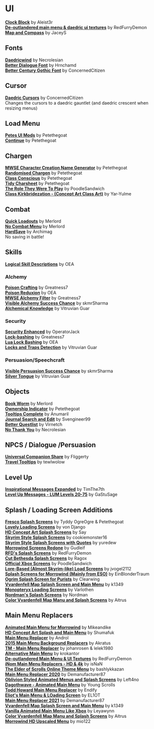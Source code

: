 # UI
[**Clock Block**](https://www.nexusmods.com/morrowind/mods/46292) by Aleist3r  
[**De-outlandered main menu & daedric ui textures**](https://www.nexusmods.com/morrowind/mods/46805) by RedFurryDemon  
[**Map and Compass**](https://www.nexusmods.com/morrowind/mods/48455) by JaceyS  

## Fonts
[**Daedricwind**](https://www.nexusmods.com/morrowind/mods/49655) by Necrolesian  
[**Better Dialogue Font**](https://www.nexusmods.com/morrowind/mods/36873) by Hrnchamd  
[**Better Century Gothic Font**](https://www.nexusmods.com/morrowind/mods/49844) by ConcernedCitizen  

## Cursor
[**Daedric Cursors**](https://www.nexusmods.com/morrowind/mods/49806) by ConcernedCitizen  
Changes the cursors to a daedric gauntlet (and daedric crescent when resizing menus)

## Load Menu
[**Petes UI Mods**](https://www.nexusmods.com/morrowind/mods/45859) by Petethegoat  
[**Continue**](https://www.nexusmods.com/morrowind/mods/45952) by Petethegoat  

## Chargen
[**MWSE Character Creation Name Generator**](https://www.nexusmods.com/morrowind/mods/46189) by Petethegoat  
[**Randomised Chargen**](https://www.nexusmods.com/morrowind/mods/46915) by Petethegoat  
[**Class Conscious**](https://www.nexusmods.com/morrowind/mods/46902) by Petethegoat  
[**Tidy Charsheet**](https://www.nexusmods.com/morrowind/mods/45939) by Petethegoat  
[**The Role They Were To Play**](https://www.nexusmods.com/morrowind/mods/46411) by PoodleSandwich  
[**Class Kirkbridezation - (Concept Art Class Art)**](https://www.nexusmods.com/morrowind/mods/48758) by Yar-Yulme  

## Combat
[**Quick Loadouts**](https://www.nexusmods.com/morrowind/mods/46708) by Merlord  
[**No Combat Menu**](https://www.nexusmods.com/morrowind/mods/46732) by Merlord  
[**HardSave**](https://www.nexusmods.com/morrowind/mods/47170) by Archimag  
No saving in battle!  

## Skills
[**Logical Skill Descriptions**](https://www.nexusmods.com/morrowind/mods/48991) by OEA  

### Alchemy
[**Poison Crafting**](https://www.nexusmods.com/morrowind/mods/45729) by Greatness7  
[**Poison Reduxion**](https://www.nexusmods.com/morrowind/mods/48948) by OEA  
[**MWSE Alchemy Filter**](https://www.nexusmods.com/morrowind/mods/44808) by Greatness7  
[**Visible Alchemy Success Chance**](https://www.nexusmods.com/morrowind/mods/48608) by skmrSharma  
[**Alchemical Knowledge**](https://www.nexusmods.com/morrowind/mods/49036) by Vitruvian Guar  

### Security
[**Security Enhanced**](https://www.nexusmods.com/morrowind/mods/47038) by OperatorJack  
[**Lock-bashing**](https://www.nexusmods.com/morrowind/mods/44857) by Greatness7  
[**Lua Lock Bashing**](https://www.nexusmods.com/morrowind/mods/48544) by OEA  
[**Locks and Traps Detection**](https://www.nexusmods.com/morrowind/mods/48528) by Vitruvian Guar  

### Persuasion/Speechcraft 
[**Visible Persuasion Success Chance**](https://www.nexusmods.com/morrowind/mods/48634) by skmrSharma  
[**Silver Tongue**](https://www.nexusmods.com/morrowind/mods/49086) by Vitruvian Guar  

## Objects
[**Book Worm**](https://www.nexusmods.com/morrowind/mods/46851) by Merlord  
[**Ownership Indicator**](https://www.nexusmods.com/morrowind/mods/45940) by Petethegoat  
[**Tooltips Complete**](https://www.nexusmods.com/morrowind/mods/46842) by Anumaril  
[**Journal Search and Edit**](https://www.nexusmods.com/morrowind/mods/46756) by Svengineer99  
[**Better Questlist**](https://www.nexusmods.com/morrowind/mods/48272) by Virnetch  
[**No Thank You**](https://www.nexusmods.com/morrowind/mods/49681) by Necrolesian  

## NPCS / Dialogue /Persuasion
[**Universal Companion Share**](http://download.fliggerty.com/download--14) by Fliggerty  
[**Travel Tooltips**](https://www.nexusmods.com/morrowind/mods/48306) by tewlwolow  

## Level Up
[**Inspirational Messages Expanded**](https://www.nexusmods.com/morrowind/mods/49851) by TimThe7th  
[**Level Up Messages - LUM Levels 20-75**](https://www.nexusmods.com/morrowind/mods/43431) by GaStuSage  

## Splash / Loading Screen Additions

[**Fresco Splash Screens**](https://www.nexusmods.com/morrowind/mods/45680) by Tyddy OgreOgre & Petethegoat  
[**Lovely Loading Screens**](https://www.nexusmods.com/morrowind/mods/42313) by von Django  
[**HD Concept Art Splash Screens**](https://www.nexusmods.com/morrowind/mods/43081) by Say  
[**Skyrim Style Splash Screens**](https://www.nexusmods.com/morrowind/mods/43026) by cookiemonster16  
[**Skyrim Style Splash Screens with Quotes**](https://www.nexusmods.com/morrowind/mods/43429) by yuredew  
[**Morrowind Screens Redone**](https://www.nexusmods.com/morrowind/mods/46259) by Gudleif  
[**RFD's Splash Screens**](https://www.nexusmods.com/morrowind/mods/47400) by RedFurryDemon  
[**Cut Bethesda Splash Screens**](https://www.nexusmods.com/morrowind/mods/45050) by Ragox  
[**Official Xbox Screens**](https://www.nexusmods.com/morrowind/mods/46422) by PoodleSandwich  
[**Lore-Based (Almost Skyrim-like) Load Screens**](https://www.nexusmods.com/morrowind/mods/48932) by jvogel2112  
[**Splash Screens for Morrowind (Mainly from ESO)**](https://www.nexusmods.com/morrowind/mods/49038) by EinBlonderTraum  
[**Ogrim Splash Screen for Purists**](https://www.nexusmods.com/morrowind/mods/49233) by Clearwing  
[**Vvardenfell Map Splash Screen and Main Menu**](https://www.nexusmods.com/morrowind/mods/49245) by k1349  
[**Monopteryx Loading Screens**](https://www.nexusmods.com/morrowind/mods/49590) by Varlothen  
[**Nordman's Splash Screens**](https://www.nexusmods.com/morrowind/mods/49577) by Nordman  
[**Color Vvardenfell Map Manu and Splash Screens**](https://www.nexusmods.com/morrowind/mods/49930) by Aitrus  

## Main Menu Replacers
[**Animated Main Menu for Morrowind**](https://www.nexusmods.com/morrowind/mods/43341?tab=description) by Mikeandike  
[**HD Concept Art Splash and Main Menu**](https://www.nexusmods.com/morrowind/mods/43081) by Shumafuk  
[**Main Menu Replacer**](https://www.nexusmods.com/morrowind/mods/43327) by Androl  
[**2015 Main Menu Background Replacers**](https://www.nexusmods.com/morrowind/mods/43923) by Akratus  
[**TM - Main Menu Replacer**](https://www.nexusmods.com/morrowind/mods/42309) by johanrosen & lelek1980  
[**Alternative Main Menu**](https://www.nexusmods.com/morrowind/mods/44845) by krokantor  
[**De-outlandered Main Menu & UI Textures**](https://www.nexusmods.com/morrowind/mods/46805) by RedFurryDemon  
[**iNom Main Menu Replacers - HD & 4k**](https://www.nexusmods.com/morrowind/mods/47895) by isNaN  
[**The Elder of Scrolls Online Theme Menu**](https://www.nexusmods.com/morrowind/mods/45548) by bashlykkazan  
[**Main Menu Replacer 2020**](https://www.nexusmods.com/morrowind/mods/48364) by Demanufacturer87  
[**Oblivion Styled Animated Menus and Splash Screens**](https://www.nexusmods.com/morrowind/mods/47798) by Left4no  
[**Dagothwave - Animated Main Menu**](https://www.nexusmods.com/morrowind/mods/47532) by Young Scrolls  
[**Todd Howard Main Menu Replacer**](https://www.nexusmods.com/morrowind/mods/47963) by Endify  
[**Eliot's Main Menu & LOading Screen**](https://www.nexusmods.com/morrowind/mods/46251) by EL1OT  
[**Main Menu Replacer 2021**](https://www.nexusmods.com/morrowind/mods/49329) by Demanufacturer87  
[**Vvardenfell Map Splash Screen and Main Menu**](https://www.nexusmods.com/morrowind/mods/49245) by k1349  
[**Vanilla Animated Main Menu Like Xbox**](https://www.nexusmods.com/morrowind/mods/49581) by Leyawynn  
[**Color Vvardenfell Map Manu and Splash Screens**](https://www.nexusmods.com/morrowind/mods/49930) by Aitrus  
[**Morrowind HD Upscaled Menu**](https://www.nexusmods.com/morrowind/mods/49971) by mio122  
